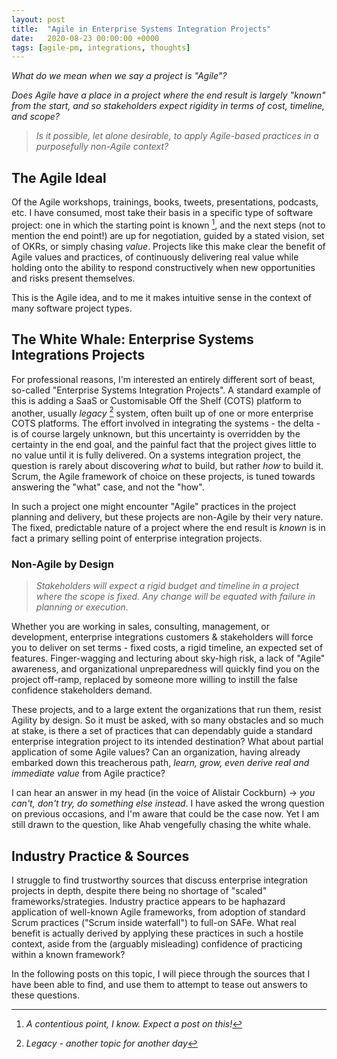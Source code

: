 ```yaml
---
layout: post
title:  "Agile in Enterprise Systems Integration Projects"
date:   2020-08-23 00:00:00 +0000
tags: [agile-pm, integrations, thoughts]
---
```


*What do we mean when we say a project is "Agile"?*

*Does Agile have a place in a project where the end result is largely "known" from the start, and so stakeholders expect rigidity in terms of cost, timeline, and scope?*

> *Is it possible, let alone desirable, to apply Agile-based practices in a purposefully non-Agile context?*

## The Agile Ideal

Of the Agile workshops, trainings, books, tweets, presentations, podcasts, etc. I have consumed, most take their basis in a specific type of software project: one in which the starting point is known [^1], and the next steps (not to mention the end point!) are up for negotiation, guided by a stated vision, set of OKRs, or simply chasing *value*. Projects like this make clear the benefit of Agile values and practices, of continuously delivering real value while holding onto the ability to respond constructively when new opportunities and risks present themselves.

This is the Agile idea, and to me it makes intuitive sense in the context of many software project types.

## The White Whale: Enterprise Systems Integrations Projects

For professional reasons, I'm interested an entirely different sort of beast, so-called "Enterprise Systems Integration Projects". A standard example of this is adding a SaaS or Customisable Off the Shelf (COTS) platform to another, usually *legacy* [^2] system, often built up of one or more enterprise COTS platforms. The effort involved in integrating the systems - the delta - is of course largely unknown, but this uncertainty is overridden by the certainty in the end goal, and the painful fact that the project gives little to no value until it is fully delivered. On a systems integration project, the question is rarely about discovering *what* to build, but rather *how* to build it. Scrum, the Agile framework of choice on these projects, is tuned towards answering the "what" case, and not the "how".

In such a project one might encounter "Agile" practices in the project planning and delivery, but these projects are non-Agile by their very nature. The fixed, predictable nature of a project where the end result is *known* is in fact a primary selling point of enterprise integration projects. 

### Non-Agile by Design

> *Stakeholders will expect a rigid budget and timeline in a project where the scope is fixed. Any change will be equated with failure in planning or execution*.

Whether you are working in sales, consulting, management, or development, enterprise integrations customers & stakeholders will force you to deliver on set terms - fixed costs, a rigid timeline, an expected set of features. Finger-wagging and lecturing about sky-high risk, a lack of "Agile" awareness, and organizational unpreparedness will quickly find you on the project off-ramp, replaced by someone more willing to instill the false confidence stakeholders demand. 

These projects, and to a large extent the organizations that run them, resist Agility by design. So it must be asked, with so many obstacles and so much at stake, is there a set of practices that can dependably guide a standard enterprise integration project to its intended destination? What about partial application of some Agile values? Can an organization, having already embarked down this treacherous path, *learn, grow, even derive real and immediate value* from Agile practice?

I can hear an answer in my head (in the voice of Alistair Cockburn) → *you can't, don't try, do something else instead*. I have asked the wrong question on previous occasions, and I'm aware that could be the case now. Yet I am still drawn to the question, like Ahab vengefully chasing the white whale. 

## Industry Practice & Sources

I struggle to find trustworthy sources that discuss enterprise integration projects in depth, despite there being no shortage of "scaled" frameworks/strategies. Industry practice appears to be haphazard application of well-known Agile frameworks, from adoption of standard Scrum practices ("Scrum inside waterfall") to full-on SAFe. What real benefit is actually derived by applying these practices in such a hostile context, aside from the (arguably misleading) confidence of practicing within a known framework?

In the following posts on this topic, I will piece through the sources that I have been able to find, and use them to attempt to tease out answers to these questions.

[^1]: *A contentious point, I know. Expect a post on this!*

[^2]: *Legacy - another topic for another day*